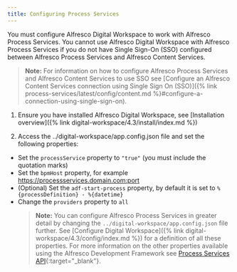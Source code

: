 ```yaml
---
title: Configuring Process Services
---
```

You must configure Alfresco Digital Workspace to work with Alfresco Process Services. You cannot use Alfresco Digital Workspace with Alfresco Process Services if you do not have Single Sign-On (SSO) configured between Alfresco Process Services and Alfresco Content Services.

> **Note:** For information on how to configure Alfresco Process Services and Alfresco Content Services to use SSO see [Configure an Alfresco Content Services connection using Single Sign On (SSO)]({% link process-services/latest/config/content.md %}#configure-a-connection-using-single-sign-on).

1. Ensure you have installed Alfresco Digital Workspace, see [Installation overview]({% link digital-workspace/4.3/install/index.md %})

2. Access the ../digital-workspace/app.config.json file and set the following properties:

* Set the `processService` property to `"true"` (you must include the quotation marks)
* Set the `bpmHost` property, for example <https://processservices.domain.com:port>
* (Optional) Set the `adf-start-process` property, by default it is set to `%{processDefinition} - %{datetime}`
* Change the `providers` property to `all`
   > **Note:** You can configure Alfresco Process Services in greater detail by changing the `../digital-workspace/app.config.json` file further. See [Configure Digital Workspace]({% link digital-workspace/4.3/config/index.md %}) for a definition of all these properties. For more information on the other properties available using the Alfresco Development Framework see [Process Services API](https://www.alfresco.com/abn/adf/docs/process-services/){:target="_blank"}.
